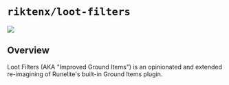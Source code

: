 # `riktenx/loot-filters`

![](https://github.com/riktenx/loot-filters/tree/readme-images/header.png)

## Overview

Loot Filters (AKA "Improved Ground Items") is an opinionated and extended re-imagining of Runelite's built-in Ground
Items plugin.

